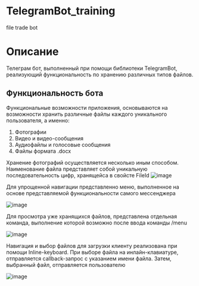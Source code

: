 # TelegramBot_training
file trade bot
# Описание 
Телеграм бот, выполненный при помощи библиотеки TelegramBot, реализующий функциональность по хранению различных типов файлов.

## Функциональность бота

Функциональные возможности приложения, основываются на возможности хранить различные файлы каждого уникального пользователя, а именно:
1. Фотографии
2. Видео и видео-сообщения
3. Аудиофайлы и голосовые сообщения
4. Файлы формата .docx

Хранение фотографий осуществляется несколько иным способом. Наименование файла представляет собой уникальную последовательность цифр, хранящейса в свойсте FileId ![image](https://github.com/N1kich/TelegramBot_training/assets/85256461/c0279bff-bbe5-4aa4-8872-aca20eb8d4e9)


Для упрощенной навигации представленно меню, выполненное на основе представляемой функциональности самого мессенджера

![image](https://github.com/N1kich/TelegramBot_training/assets/85256461/27fa8244-d5fb-4b8c-b3d0-b0da78f0c4bf)

Для просмотра уже хранящихся файлов, представлена отдельная команда, выполнение которой возможно после ввода команды /menu 

![image](https://github.com/N1kich/TelegramBot_training/assets/85256461/6e8ff704-ed77-4d96-81fc-a6b8cb96c6bf)

Навигация и выбор файлов для загрузки клиенту реализована при помощи Inline-keyboard. При выборе файла на инлайн-клавиатуре, отправляется callback-запрос с указанием имени файла. Затем, выбранный файл, отправляется пользователю

![image](https://github.com/N1kich/TelegramBot_training/assets/85256461/12ae235e-a997-464f-9a67-26868e8b075d)


